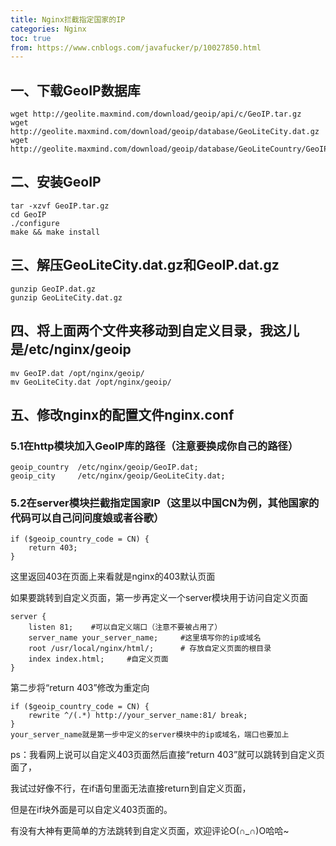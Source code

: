 ```yaml
---
title: Nginx拦截指定国家的IP
categories: Nginx
toc: true
from: https://www.cnblogs.com/javafucker/p/10027850.html
---
```


## 一、下载GeoIP数据库

```
wget http://geolite.maxmind.com/download/geoip/api/c/GeoIP.tar.gz
wget http://geolite.maxmind.com/download/geoip/database/GeoLiteCity.dat.gz
wget http://geolite.maxmind.com/download/geoip/database/GeoLiteCountry/GeoIP.dat.gz
```

## 二、安装GeoIP

```
tar -xzvf GeoIP.tar.gz
cd GeoIP
./configure
make && make install
```

## 三、解压GeoLiteCity.dat.gz和GeoIP.dat.gz

```
gunzip GeoIP.dat.gz
gunzip GeoLiteCity.dat.gz 
```

## 四、将上面两个文件夹移动到自定义目录，我这儿是/etc/nginx/geoip

```
mv GeoIP.dat /opt/nginx/geoip/
mv GeoLiteCity.dat /opt/nginx/geoip/
```

## 五、修改nginx的配置文件nginx.conf

### 5.1在http模块加入GeoIP库的路径（注意要换成你自己的路径）

```
geoip_country  /etc/nginx/geoip/GeoIP.dat;
geoip_city     /etc/nginx/geoip/GeoLiteCity.dat;
```

### 5.2在server模块拦截指定国家IP（这里以中国CN为例，其他国家的代码可以自己问问度娘或者谷歌）

```
if ($geoip_country_code = CN) {
    return 403;
}
```

这里返回403在页面上来看就是nginx的403默认页面

如果要跳转到自定义页面，第一步再定义一个server模块用于访问自定义页面

```
server {
    listen 81;    #可以自定义端口（注意不要被占用了）
    server_name your_server_name;     #这里填写你的ip或域名
    root /usr/local/nginx/html/;      # 存放自定义页面的根目录
    index index.html;     #自定义页面
}
```

第二步将“return 403”修改为重定向

```
if ($geoip_country_code = CN) {
    rewrite ^/(.*) http://your_server_name:81/ break;
}
your_server_name就是第一步中定义的server模块中的ip或域名，端口也要加上
```

ps：我看网上说可以自定义403页面然后直接“return 403”就可以跳转到自定义页面了，

我试过好像不行，在if语句里面无法直接return到自定义页面，

但是在if块外面是可以自定义403页面的。

有没有大神有更简单的方法跳转到自定义页面，欢迎评论O(∩_∩)O哈哈~